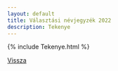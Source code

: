 ```yaml
---
layout: default
title: Választási névjegyzék 2022
description: Tekenye
---
```


{% include Tekenye.html %}

[Vissza](./)